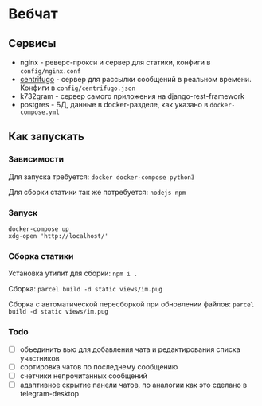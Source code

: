 # Вебчат


## Сервисы

- nginx - реверс-прокси и сервер для статики, конфиги в `config/nginx.conf`
- [centrifugo](https://centrifugal.github.io/centrifugo/) - сервер для рассылки сообщений в реальном времени. Конфиги в `config/centrifugo.json`
- k732gram - сервер самого приложения на django-rest-framework
- postgres - БД, данные в docker-разделе, как указано в `docker-compose.yml`

## Как запускать

### Зависимости

Для запуска требуется:
`docker docker-compose python3`

Для сборки статики так же потребуется:
`nodejs npm` 

### Запуск

```
docker-compose up
xdg-open 'http://localhost/'
```

### Сборка статики

Установка утилит для сборки:
`npm i .`

Сборка:
`parcel build -d static views/im.pug`

Сборка с автоматической пересборкой при обновлении файлов:
`parcel build -d static views/im.pug`

### Todo
 - [ ] объединить вью для добавления чата и редактирования списка участников
 - [ ] сортировка чатов по последнему сообщению
 - [ ] счетчики непрочитанных сообщений
 - [ ] адаптивное скрытие панели чатов, по аналогии как это сделано в telegram-desktop
